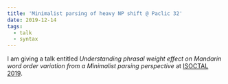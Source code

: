 ```yaml
---
title: 'Minimalist parsing of heavy NP shift @ Paclic 32'
date: 2019-12-14
tags:
  - talk
  - syntax
---
```


I am giving a talk entitled _Understanding phrasal weight effect on Mandarin word order variation from a Minimalist parsing perspective_ at [ISOCTAL 2019](https://isoctal2019.wordpress.com/). 

